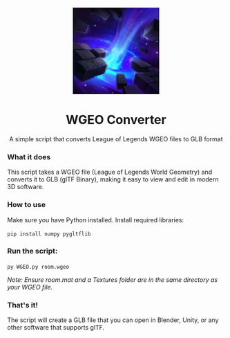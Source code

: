 <p align="center">

  <img src="icon.png" width="200"/> 

  <h1 align="center">WGEO Converter</h1>

  <p align="center">
    A simple script that converts League of Legends WGEO files to GLB format
  </p>
</p>

### What it does

This script takes a WGEO file (League of Legends World Geometry) and converts it to GLB (glTF Binary), making it easy to view and edit in modern 3D software.

### How to use
Make sure you have Python installed.
Install required libraries:

```pip install numpy pygltflib```

### Run the script:

```py WGEO.py room.wgeo```

*Note: Ensure room.mat and a Textures folder are in the same directory as your WGEO file.*

### That's it!

The script will create a GLB file that you can open in Blender, Unity, or any other software that supports glTF.
